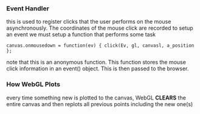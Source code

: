 ### Event Handler
this is used to register clicks that the user performs on the mouse asynchronously. The coordinates of the mouse click are recorded to setup an event we must setup a function that performs some task 
```
canvas.onmousedown = function(ev) { click(Ev, gl, canvasl, a_position };
```
note that this is an anonymous function. This function stores the mouse click information in an event() object. This is then passed to the browser. 

### How WebGL Plots
every time something new is plotted to the canvas, WebGL **CLEARS** the entire canvas and then replots all previous points including the new one(s)